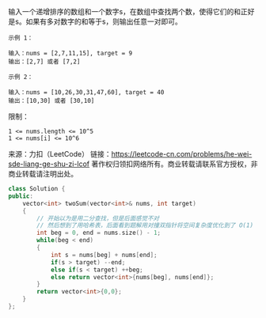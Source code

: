 输入一个递增排序的数组和一个数字s，在数组中查找两个数，使得它们的和正好是s。如果有多对数字的和等于s，则输出任意一对即可。

```
示例 1：

输入：nums = [2,7,11,15], target = 9
输出：[2,7] 或者 [7,2]

示例 2：

输入：nums = [10,26,30,31,47,60], target = 40
输出：[10,30] 或者 [30,10]
```


限制：

```
1 <= nums.length <= 10^5
1 <= nums[i] <= 10^6
```

来源：力扣（LeetCode）
链接：https://leetcode-cn.com/problems/he-wei-sde-liang-ge-shu-zi-lcof
著作权归领扣网络所有。商业转载请联系官方授权，非商业转载请注明出处。

```cpp
class Solution {
public:
    vector<int> twoSum(vector<int>& nums, int target) 
    {
        // 开始以为是用二分查找，但是后面感觉不对
        // 然后想到了用哈希表，后面看到题解用对撞双指针将空间复杂度优化到了 O(1)
        int beg = 0, end = nums.size() - 1;
        while(beg < end)
        {
            int s = nums[beg] + nums[end];
            if(s > target) --end;
            else if(s < target) ++beg;
            else return vector<int>{nums[beg], nums[end]};
        }
        return vector<int>{0,0};
    }
};
```

